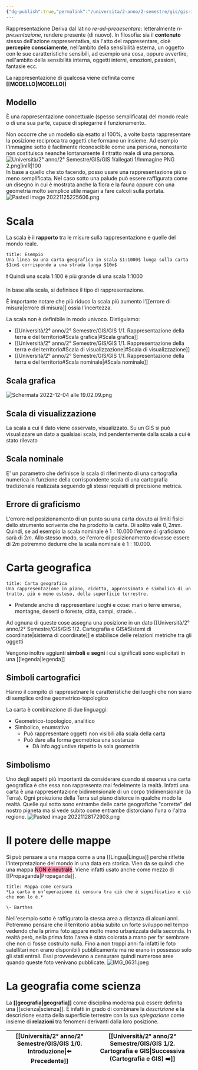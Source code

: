 ```yaml
---
{"dg-publish":true,"permalink":"/universita/2-anno/2-semestre/gis/gis-1/1-rappresentazione-della-terra-e-del-territorio/"}
---
```



Rappresentazione
Deriva dal latino *re-ad-preaesentare*: letteralmente *ri-presentazione*, rendere presente (di nuovo).
In filosofia: sia il **contenuto** stesso dell'azione rappresentativa, sia l'atto del rappresentare, cioè **percepire consciamente**, nell’ambito della sensibilità esterna, un oggetto con le sue caratteristiche sensibili, ad esempio una cosa, oppure avvertire, nell'ambito della sensibilità interna, oggetti interni, emozioni, passioni, fantasie ecc.

La rappresentazione di qualcosa viene definita come **[[MODELLO\|MODELLO]]**
## Modello
È una rappresentazione concettuale (spesso semplificata) del mondo reale o di una sua parte, capace di spiegarne il funzionamento. 

Non occorre che un modello sia esatto al 100%, a volte basta rappresentare la posizione reciproca tra oggetti che formano un insieme. Ad esempio l'immagine sotto è facilmente riconoscibile come una persona, nonostante non costituisca neanche lontanamente il ritratto reale di una persona.
![Università/2° anno/2° Semestre/GIS/GIS 1/allegati 1/Immagine PNG 2.png|inlR|100](/img/user/Universit%C3%A0/2%C2%B0%20anno/2%C2%B0%20Semestre/GIS/GIS%201/allegati%201/Immagine%20PNG%202.png)
In base a quello che sto facendo, posso usare una rappresentazione più o meno semplificata. Nel caso sotto una palude può essere raffigurata come un disegno in cui è mostrata anche la flora e la fauna oppure con una geometria molto semplice utile magari a fare calcoli sulla portata.
![Pasted image 20221125225606.png](/img/user/Universit%C3%A0/2%C2%B0%20anno/2%C2%B0%20Semestre/GIS/GIS%201/allegati%201/Pasted%20image%2020221125225606.png)

# Scala
La scala è il **rapporto** tra le misure sulla rappresentazione e quelle del mondo reale.
```ad-example
title: Esempio
Una linea su una carta geografica in scala $1:1000$ lunga sulla carta $1cm$ corrisponde a una strada lunga $10m$

```
❗️ Quindi una scala 1:100 è più grande di una scala 1:1000

In base alla scala, si definisce il tipo di rappresentazione. 

È importante notare che più riduco la scala più aumento l'[[errore di misura\|errore di misura]] ossia l'incertezza.

La scala non è definibile in modo univoco. Distiguiamo:
- [[Università/2° anno/2° Semestre/GIS/GIS 1/1. Rappresentazione della terra e del territorio#Scala grafica\|#Scala grafica]]
- [[Università/2° anno/2° Semestre/GIS/GIS 1/1. Rappresentazione della terra e del territorio#Scala di visualizzazione\|#Scala di visualizzazione]]
- [[Università/2° anno/2° Semestre/GIS/GIS 1/1. Rappresentazione della terra e del territorio#Scala nominale\|#Scala nominale]]
## Scala grafica
![Schermata 2022-12-04 alle 19.02.09.png](/img/user/Universit%C3%A0/2%C2%B0%20anno/2%C2%B0%20Semestre/GIS/GIS%201/allegati/Schermata%202022-12-04%20alle%2019.02.09.png)

## Scala di visualizzazione
La scala a cui il dato viene osservato, visualizzato. Su un GIS si può visualizzare un dato a qualsiasi scala, indipendentemente dalla scala a cui è stato rilevato

## Scala nominale
E' un parametro che definisce la scala di riferimento di una cartografia numerica in funzione della corrispondente scala di una cartografia tradizionale realizzata seguendo gli stessi requisiti di precisione metrica.


## Errore di graficismo
L'errore nel posizionamento di un punto su una carta dovuto ai limiti fisici dello strumento scrivente che ha prodotto la carta. 
Di solito vale $0,2mm$.
Quindi, se ad esempio la scala nominale è $1:10.000$ l'errore di graficismo sarà di $2m$.
Allo stesso modo, se l'errore di posizionamento dovesse essere di $2m$ potremmo dedurre che la scala nominale è $1:10.000$.

# Carta geografica
```ad-info
title: Carta geografica
Una rappresentazione in piano, ridotta, approssimata e simbolica di un tratto, più o meno esteso, della superficie terrestre. 
```
- Pretende anche di rappresentare luoghi e cose: mari o terre emerse, montagne, deserti o foreste, città, campi, strade...

Ad ognuna di queste cose assegna una posizione in un dato [[Università/2° anno/2° Semestre/GIS/GIS 1/2. Cartografia e GIS#Sistemi di coordinate\|sistema di coordinate]] e stabilisce delle relazioni metriche tra gli oggetti

Vengono inoltre aggiunti **simboli** e **segni** i cui significati sono esplicitati in una [[legenda\|legenda]]

## Simboli cartografici
Hanno il compito di rappresetnare le caratteristiche dei luoghi che non siano di semplice ordine geometrico-topologico

La carta è combinazione di due linguaggi: 
- Geometrico-topologico, analitico
- Simbolico, enumrativo
	- Può rappresentare oggetti non visibili alla scala della carta
	- Può dare alla forma geometrica una sostanza
		- Dà info aggiuntive rispetto la sola geometria

## Simbolismo
Uno degli aspetti più importanti da considerare quando si osserva una carta geografica è che essa non rappresenta mai fedelmente la realtà. Infatti una carta è una rappresentazione bidimensionale di un corpo tridimensionale (la Terra). Ogni proiezione della Terra sul piano distorce in qualche modo la realtà.
Quelle qui sotto sono entrambe delle carte geografiche "corrette" del nostro pianeta ma si vede subito come entrambe distorciano l'una o l'altra regione.
![Pasted image 20221128172903.png](/img/user/Universit%C3%A0/2%C2%B0%20anno/2%C2%B0%20Semestre/GIS/GIS%201/allegati/Pasted%20image%2020221128172903.png)

# Il potere delle mappe
Si può pensare a una mappa come a una [[Lingua\|Lingua]] perché riflette l'interpretazione del mondo in una data era storica. Vien da se quindi che una mappa <mark style="background: #FF5582A6;">NON è neutrale</mark>. Viene infatti usato anche come mezzo di [[Propaganda\|Propaganda]].

```ad-quote
title: Mappa come censura
*La carta è un'operazione di censura tra ciò che è significativo e ciò che non lo è.*

\- Barthes

```

Nell'esempio sotto è raffigurato la stessa area a distanza di alcuni anni. Potremmo pensare che il territorio abbia subito un forte sviluppo nel tempo vedendo che la prima foto appare molto meno urbanizzata della seconda. In realtà però, nella prima foto l'area è stata colorata a mano per far sembrare che non ci fosse costruito nulla. Fino a non troppi anni fa infatti le foto satellitari non erano disponibili pubblicamente ma ne erano in possesso solo gli stati entrali. Essi provvedevano a censurare quindi numerose aree quando queste foto venivano pubblicate.
![IMG_0631.jpeg](/img/user/Universit%C3%A0/2%C2%B0%20anno/2%C2%B0%20Semestre/GIS/GIS%201/allegati/IMG_0631.jpeg)


# La geografia come scienza
La **[[geografia\|geografia]]** come disciplina moderna puà essere definita una [[scienza\|scienza]].
È infatti in grado di combinare la *descrizione* e la descrizione esatta della superficie terrestre con la sua *spiegazione* come insieme di **relazioni** tra fenomeni derivanti dalla loro posizione.


| [[Università/2° anno/2° Semestre/GIS/GIS 1/0. Introduzione\|⬅️  Precedente]] | [[Università/2° anno/2° Semestre/GIS/GIS 1/2. Cartografia e GIS\|Successiva (Cartografia e GIS) ➡️]]    |
| ----------------------------------- | --- |
